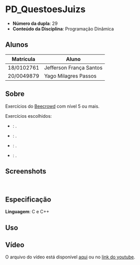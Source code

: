 # PD_QuestoesJuizs

- **Número da dupla**: 29
- **Conteúdo da Disciplina**: Programação Dinâmica

## Alunos
| Matrícula  | Aluno                   |
| ---------- | ----------------------- |
| 18/0102761 | Jefferson França Santos |
| 20/0049879 |  Yago Milagres Passos   |

## Sobre 
Exercícios do [Beecrowd](https://www.beecrowd.com.br) com nível 5 ou mais.
  
Exercícios escolhidos:

- [](): .

- [](): 
.

- [](): .
  
- [](): .
  
## Screenshots

![]()
![]()
![]()
![]()

## Especificação
**Linguagem**: C e C++<br>

## Uso 



## Vídeo

O arquivo do vídeo está disponível [aqui](./apresentacao.mp4) ou no [link do youtube](https://youtu.be/55hbgPos7u0).

